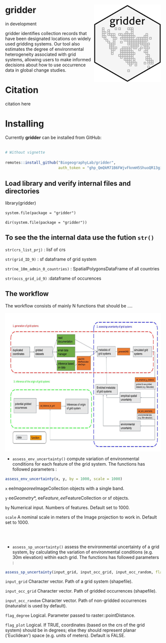 # gridder  <img src='man/figures/logo.png' align="right" height="250" />

in development

gridder identifies collection records that have been designated locations on widely used gridding systems. Our tool also estimates the degree of environmental heterogeneity associated with grid systems, allowing users to make informed decisions about how to use occurrence data in global change studies.  


# Citation

citation here 

# Installing

Currently **gridder** can be installed from GitHub:

``` r

# Without vignette

remotes::install_github("BiogeographyLab/gridder",
                        auth_token = "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")


```


## Load library and verify internal files and directories

library(gridder)

`system.file(package = "gridder")`

`dir(system.file(package = "gridder"))`

## To see the the internal data use the fution `str()`

`str(crs_list_prj)` : lisf of crs <br>

`str(grid_ID_9)` : sf dataframe of grid system <br>

`str(ne_10m_admin_0_countries)` : SpatialPolygonsDataFrame of all countries <br>

`str(occs_grid_id_9)` :dataframe of occurences 



## The workflow

The workflow consists of mainly N functions that should be ....


<img src='inst/workflow.png' align="center" height="450" />


- `assess_env_uncertainty()` compute variation of environmental conditions for each feature of the grid system. The functions has followed parameters :
``` r
assess_env_uncertainty(x, y, by = 1000, scale = 1000)	
```

`x` ee$Image or ee$ImageCollection objects with a single band.

`y` ee$Geometry$*, ee$Feature, ee$FeatureCollection or sf objects.

`by` Numerical input. Numbers of features. Default set to 1000.

`scale` A nominal scale in meters of the Image projection to work in. Default set to 1000.

<br />
<br />

- `assess_sp_uncertainty()` assess the environmental uncertainty of a grid system, by calculating the variation of environmental conditions (e.g. 30m elevation) within each grid. The functions has followed parameters :
``` r
assess_sp_uncertainty(input_grid, input_occ_grid, input_occ_random, flag_degree = FALSE, flag_plot = FALSE)
```
`input_grid` Character vector. Path of a grid system (shapefile).

`input_occ_grid` Character vector. Path of gridded occurrences (shapefile).

`input_occ_random` Character vector. Path of non-gridded occurrences (inaturalist is used by default).

`flag_degree` Logical. Parameter passed to raster::pointDistance.

`flag_plot` Logical. If TRUE, coordinates (based on the crs of the grid system) should be in degrees; else they should represent planar ('Euclidean') space (e.g. units of meters). Default is FALSE.


